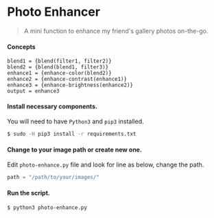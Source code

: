 # Photo Enhancer

> A mini function to enhance my friend's gallery photos on-the-go.

#### Concepts

```text
blend1 = {blend(filter1, filter2)}
blend2 = {blend(blend1, filter3)}
enhance1 = {enhance-color(blend2)}
enhance2 = {enhance-contrast(enhance1)}
enhance3 = {enhance-brightness(enhance2)}
output = enhance3
```

#### Install necessary components.

You will need to have `Python3` and `pip3` installed.

```bash
$ sudo -H pip3 install -r requirements.txt
```

#### Change to your image path or create new one.

Edit `photo-enhance.py` file and look for line as below, change the path.

```python
path = "/path/to/your/images/"
```

#### Run the script.

```bash
$ python3 photo-enhance.py
```

